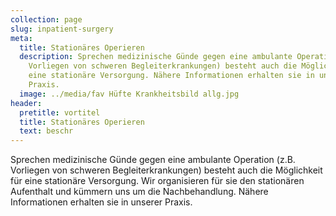 ```yaml
---
collection: page
slug: inpatient-surgery
meta:
  title: Stationäres Operieren
  description: Sprechen medizinische Günde gegen eine ambulante Operation (z.B.
    Vorliegen von schweren Begleiterkrankungen) besteht auch die Möglichkeit für
    eine stationäre Versorgung. Nähere Informationen erhalten sie in unserer
    Praxis.
  image: ../media/fav Hüfte Krankheitsbild allg.jpg
header:
  pretitle: vortitel
  title: Stationäres Operieren
  text: beschr
---
```

Sprechen medizinische Günde gegen eine ambulante Operation (z.B. Vorliegen von schweren Begleiterkrankungen) besteht auch die Möglichkeit für eine stationäre Versorgung. Wir organisieren für sie den stationären Aufenthalt und kümmern uns um die Nachbehandlung. Nähere Informationen erhalten sie in unserer Praxis.